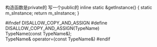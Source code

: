 构造函数是private的
写一个public的
inline static <CLASS> &getInstance()
{
static <CLASS> m_sInstance;
return m_sInstance;
}



#ifndef DISALLOW_COPY_AND_ASSIGN
#define DISALLOW_COPY_AND_ASSIGN(TypeName) \
    TypeName(const TypeName&); \
    TypeName& operator=(const TypeName&)
#endif